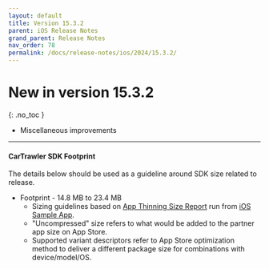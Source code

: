```yaml
---
layout: default
title: Version 15.3.2
parent: iOS Release Notes
grand_parent: Release Notes
nav_order: 78
permalink: /docs/release-notes/ios/2024/15.3.2/
---
```


# New in version 15.3.2

{: .no_toc }


* Miscellaneous improvements

---
#### CarTrawler SDK Footprint

The details below should be used as a guideline around SDK size related to release.
* Footprint - 14.8 MB to 23.4 MB
  * Sizing guidelines based on <a href="https://github.com/cartrawler/cartrawler.github.io/blob/master/ios-report.txt" target="_blank">App Thinning Size Report</a> run from <a href="https://github.com/cartrawler/cartrawler-ios-integration" target="_blank">iOS Sample App</a>.
  * "Uncompressed" size refers to what would be added to the partner app size on App Store.
  * Supported variant descriptors refer to App Store optimization method to deliver a different package size for combinations with device/model/OS.
